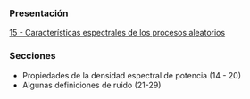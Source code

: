 ### Presentación

[15 - Características espectrales de los procesos aleatorios](https://www.overleaf.com/read/cknvzwypbjxd#b4c54c)

### Secciones
- Propiedades de la densidad espectral de potencia (14 - 20)
- Algunas definiciones de ruido (21-29)